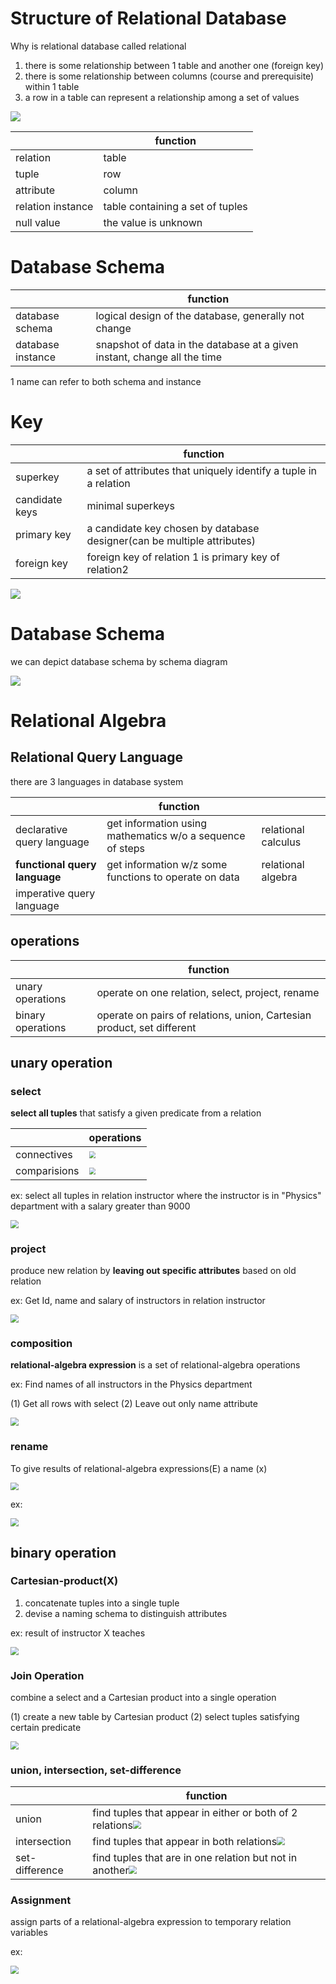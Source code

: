 # Structure of Relational Database

Why is relational database called relational

1. there is some relationship between 1 table and another one (foreign key)
2. there is some relationship between columns (course and prerequisite) within 1 table
3. a row in a table can represent a relationship among a set of values

![](C:\Users\jiaxi\Database\2Figures\colrow.png)





|                   | function                         |
| ----------------- | -------------------------------- |
| relation          | table                            |
| tuple             | row                              |
| attribute         | column                           |
| relation instance | table containing a set of tuples |
| null value        | the value is unknown             |



# Database Schema

|                   | function                                                     |
| ----------------- | ------------------------------------------------------------ |
| database schema   | logical design of the database, generally not change         |
| database instance | snapshot of data in the database at a given instant, change all the time |

1 name can refer to both schema and instance



# Key

|                | function                                                     |
| -------------- | ------------------------------------------------------------ |
| superkey       | a set of attributes that uniquely identify a tuple in a relation |
| candidate keys | minimal superkeys                                            |
| primary key    | a candidate key chosen by database designer(can be multiple attributes) |
| foreign key    | foreign key of relation 1 is primary key of relation2        |

![](C:\Users\jiaxi\Database\2Figures\foreignKey.png)

# Database Schema

we can depict database schema by schema diagram

![](C:\Users\jiaxi\Database\2Figures\schemaDiagram.png)



# Relational Algebra

## Relational Query Language

there are 3 languages in database system

|                               | function                                                  |                     |
| ----------------------------- | --------------------------------------------------------- | ------------------- |
| declarative query language    | get information using mathematics w/o a sequence of steps | relational calculus |
| **functional query language** | get information w/z some functions to operate on data     | relational algebra  |
| imperative query language     |                                                           |                     |



## operations

|                   | function                                                     |
| ----------------- | ------------------------------------------------------------ |
| unary operations  | operate on one relation, select, project, rename             |
| binary operations | operate on pairs of relations, union, Cartesian product, set different |



## unary operation

### select

**select all tuples** that satisfy a given predicate from a relation

|              | operations                                                   |
| ------------ | ------------------------------------------------------------ |
| connectives  | <img src="C:\Users\jiaxi\Database\2Figures\conns.png" style="zoom: 67%;" /> |
| comparisions | <img src="C:\Users\jiaxi\Database\2Figures\cmps.png" style="zoom:67%;" /> |

ex: select all tuples in relation instructor where the instructor is in "Physics" department with a salary greater than 9000

<img src="C:\Users\jiaxi\Database\2Figures\ExSelect.png" style="zoom:80%;" />



### project

produce new relation by **leaving out specific attributes** based on old relation

ex: Get Id, name and salary of instructors in relation instructor

<img src="C:\Users\jiaxi\Database\2Figures\ExProject.png" style="zoom:80%;" />

### composition

**relational-algebra expression** is a set of relational-algebra operations

ex: Find names of all instructors in the Physics department

(1) Get all rows with select (2) Leave out only name attribute

<img src="C:\Users\jiaxi\Database\2Figures\ExCompo.png" style="zoom:80%;" />



### rename

To give results of relational-algebra expressions(E) a name (x)

<img src="C:\Users\jiaxi\Database\2Figures\rename.png" style="zoom:80%;" />

ex:

<img src="C:\Users\jiaxi\Database\2Figures\ExRename.png" style="zoom:80%;" />



## binary operation

### Cartesian-product(X)

1. concatenate tuples into a single tuple
2. devise a naming schema to distinguish attributes



ex: result of instructor X teaches

<img src="C:\Users\jiaxi\Database\2Figures\exX.png" style="zoom:80%;" />



### Join Operation

combine a select and a Cartesian product into a single operation

(1) create a new table by Cartesian product (2) select tuples satisfying certain predicate

<img src="C:\Users\jiaxi\Database\2Figures\ExJoin.png" style="zoom:80%;" />

### union, intersection, set-difference

|                | function                                                     |
| -------------- | ------------------------------------------------------------ |
| union          | find tuples that appear in either or both of 2 relations<img src="C:\Users\jiaxi\Database\2Figures\ExUnion.png" style="zoom: 80%;" /> |
| intersection   | find tuples that appear in both relations<img src="C:\Users\jiaxi\Database\2Figures\ExInter.png" style="zoom:80%;" /> |
| set-difference | find tuples that are in one relation but not in another<img src="C:\Users\jiaxi\Database\2Figures\ExDiff.png" style="zoom:80%;" /> |



### Assignment

assign parts of a relational-algebra expression to temporary relation variables

ex:

<img src="C:\Users\jiaxi\Database\2Figures\ExAssign.png" style="zoom:80%;" />




